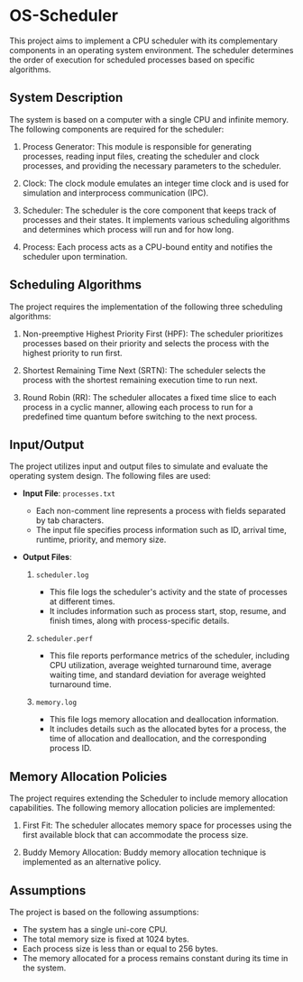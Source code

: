 # OS-Scheduler
This project aims to implement a CPU scheduler with its complementary components in an operating system environment. The scheduler determines the order of execution for scheduled processes based on specific algorithms.

## System Description

The system is based on a computer with a single CPU and infinite memory. The following components are required for the scheduler:

1. Process Generator: This module is responsible for generating processes, reading input files, creating the scheduler and clock processes, and providing the necessary parameters to the scheduler.

2. Clock: The clock module emulates an integer time clock and is used for simulation and interprocess communication (IPC).

3. Scheduler: The scheduler is the core component that keeps track of processes and their states. It implements various scheduling algorithms and determines which process will run and for how long.

4. Process: Each process acts as a CPU-bound entity and notifies the scheduler upon termination.

## Scheduling Algorithms

The project requires the implementation of the following three scheduling algorithms:

1. Non-preemptive Highest Priority First (HPF): The scheduler prioritizes processes based on their priority and selects the process with the highest priority to run first.

2. Shortest Remaining Time Next (SRTN): The scheduler selects the process with the shortest remaining execution time to run next.

3. Round Robin (RR): The scheduler allocates a fixed time slice to each process in a cyclic manner, allowing each process to run for a predefined time quantum before switching to the next process.

## Input/Output

The project utilizes input and output files to simulate and evaluate the operating system design. The following files are used:

- **Input File**: `processes.txt`
  - Each non-comment line represents a process with fields separated by tab characters.
  - The input file specifies process information such as ID, arrival time, runtime, priority, and memory size.

- **Output Files**:
  1. `scheduler.log`
     - This file logs the scheduler's activity and the state of processes at different times.
     - It includes information such as process start, stop, resume, and finish times, along with process-specific details.
  
  2. `scheduler.perf`
     - This file reports performance metrics of the scheduler, including CPU utilization, average weighted turnaround time, average waiting time, and standard deviation for average weighted turnaround time.

  3. `memory.log`
     - This file logs memory allocation and deallocation information.
     - It includes details such as the allocated bytes for a process, the time of allocation and deallocation, and the corresponding process ID.

## Memory Allocation Policies

The project requires extending the Scheduler to include memory allocation capabilities. The following memory allocation policies are implemented:

1. First Fit: The scheduler allocates memory space for processes using the first available block that can accommodate the process size.

2. Buddy Memory Allocation: Buddy memory allocation technique is implemented as an alternative policy. 

## Assumptions

The project is based on the following assumptions:

- The system has a single uni-core CPU.
- The total memory size is fixed at 1024 bytes.
- Each process size is less than or equal to 256 bytes.
- The memory allocated for a process remains constant during its time in the system.
